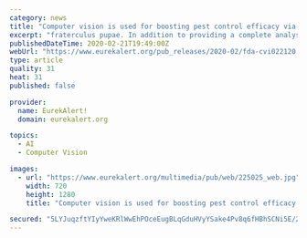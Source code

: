 ```yaml
---
category: news
title: "Computer vision is used for boosting pest control efficacy via sterile insect technique"
excerpt: "fraterculus pupae. In addition to providing a complete analysis of various physical and biochemical properties of the pupae, the device also functions as a computer vision system, a type of artificial intelligence that extracts data from images by simulating human vision. \"It generates data and graphics that help monitor pupa quality over time ..."
publishedDateTime: 2020-02-21T19:49:00Z
webUrl: "https://www.eurekalert.org/pub_releases/2020-02/fda-cvi022120.php"
type: article
quality: 31
heat: 31
published: false

provider:
  name: EurekAlert!
  domain: eurekalert.org

topics:
  - AI
  - Computer Vision

images:
  - url: "https://www.eurekalert.org/multimedia/pub/web/225025_web.jpg"
    width: 720
    height: 1280
    title: "Computer vision is used for boosting pest control efficacy via sterile insect technique"

secured: "5LYJuqzftYIyYweKRlWwEhPOceEugBLqGduHVyYSake4Pv8q6fHBhSCNi5E/2psQfxtdNWlt0nmyaQ85j4kVDSZMwHKQqlLiS7ds76Mtd8uZR4YylbQit7MC2SuHv59Y0A48GLdmo3TDOhpzuliUempYMV9CZ4s45ZTNjkxHwT+I2A3eBJJstMYxLFBOFS5VZcggZxW1xHyWYR4FpOBHNpp5EJVHyZKyWOfgjW57gkzz4AS6VwSPv7APeJz8QMUGci+Fmv33EtJ0xFgjVNzLk580TAjP5FK8MSZtuOFljN0t+LjXKH6aSW3ZgGYgQC8j;n7+QrRcvzEsUQ3DyorI8qg=="
---
```



